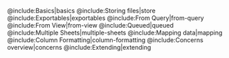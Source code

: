 @include:Basics|basics
@include:Storing files|store
@include:Exportables|exportables
@include:From Query|from-query
@include:From View|from-view
@include:Queued|queued
@include:Multiple Sheets|multiple-sheets
@include:Mapping data|mapping
@include:Column Formatting|column-formatting
@include:Concerns overview|concerns
@include:Extending|extending